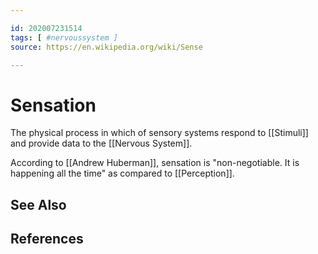 ```yaml
---

id: 202007231514
tags: [ #nervoussystem ]
source: https://en.wikipedia.org/wiki/Sense

---
```


# Sensation
The physical process in which of sensory systems respond to [[Stimuli]] and provide data to the [[Nervous System]].

According to [[Andrew Huberman]], sensation is "non-negotiable. It is happening all the time" as compared to [[Perception]].


## See Also

## References

